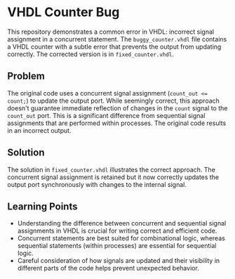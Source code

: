 # VHDL Counter Bug
This repository demonstrates a common error in VHDL: incorrect signal assignment in a concurrent statement.  The `buggy_counter.vhdl` file contains a VHDL counter with a subtle error that prevents the output from updating correctly. The corrected version is in `fixed_counter.vhdl`.

## Problem
The original code uses a concurrent signal assignment (`count_out <= count;`) to update the output port. While seemingly correct, this approach doesn't guarantee immediate reflection of changes in the `count` signal to the `count_out` port. This is a significant difference from sequential signal assignments that are performed within processes. The original code results in an incorrect output.

## Solution
The solution in `fixed_counter.vhdl` illustrates the correct approach. The concurrent signal assignment is retained but it now correctly updates the output port synchronously with changes to the internal signal. 

## Learning Points
*   Understanding the difference between concurrent and sequential signal assignments in VHDL is crucial for writing correct and efficient code.
*   Concurrent statements are best suited for combinational logic, whereas sequential statements (within processes) are essential for sequential logic. 
*   Careful consideration of how signals are updated and their visibility in different parts of the code helps prevent unexpected behavior.